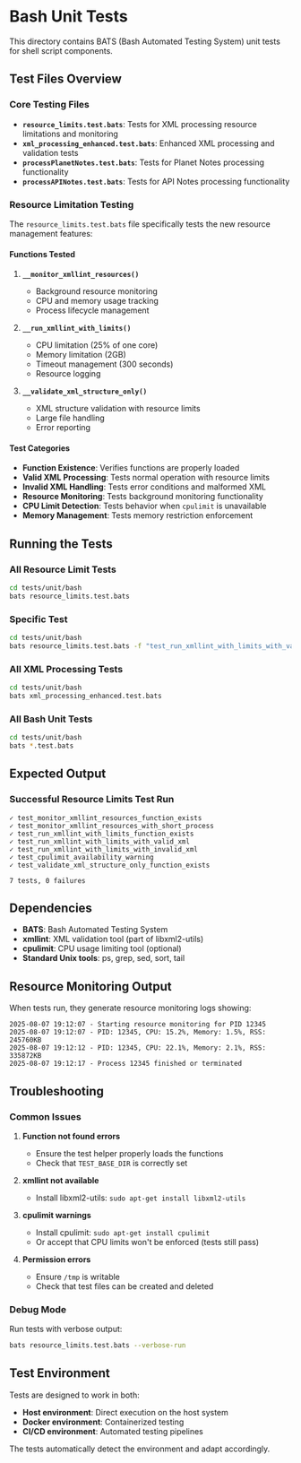# Bash Unit Tests

This directory contains BATS (Bash Automated Testing System) unit tests for shell script components.

## Test Files Overview

### Core Testing Files

- **`resource_limits.test.bats`**: Tests for XML processing resource limitations and monitoring
- **`xml_processing_enhanced.test.bats`**: Enhanced XML processing and validation tests
- **`processPlanetNotes.test.bats`**: Tests for Planet Notes processing functionality
- **`processAPINotes.test.bats`**: Tests for API Notes processing functionality

### Resource Limitation Testing

The `resource_limits.test.bats` file specifically tests the new resource management features:

#### Functions Tested

1. **`__monitor_xmllint_resources()`**
   - Background resource monitoring
   - CPU and memory usage tracking
   - Process lifecycle management

2. **`__run_xmllint_with_limits()`**
   - CPU limitation (25% of one core)
   - Memory limitation (2GB)
   - Timeout management (300 seconds)
   - Resource logging

3. **`__validate_xml_structure_only()`**
   - XML structure validation with resource limits
   - Large file handling
   - Error reporting

#### Test Categories

- **Function Existence**: Verifies functions are properly loaded
- **Valid XML Processing**: Tests normal operation with resource limits
- **Invalid XML Handling**: Tests error conditions and malformed XML
- **Resource Monitoring**: Tests background monitoring functionality
- **CPU Limit Detection**: Tests behavior when `cpulimit` is unavailable
- **Memory Management**: Tests memory restriction enforcement

## Running the Tests

### All Resource Limit Tests

```bash
cd tests/unit/bash
bats resource_limits.test.bats
```

### Specific Test

```bash
cd tests/unit/bash
bats resource_limits.test.bats -f "test_run_xmllint_with_limits_with_valid_xml"
```

### All XML Processing Tests

```bash
cd tests/unit/bash
bats xml_processing_enhanced.test.bats
```

### All Bash Unit Tests

```bash
cd tests/unit/bash
bats *.test.bats
```

## Expected Output

### Successful Resource Limits Test Run

```
✓ test_monitor_xmllint_resources_function_exists
✓ test_monitor_xmllint_resources_with_short_process  
✓ test_run_xmllint_with_limits_function_exists
✓ test_run_xmllint_with_limits_with_valid_xml
✓ test_run_xmllint_with_limits_with_invalid_xml
✓ test_cpulimit_availability_warning
✓ test_validate_xml_structure_only_function_exists

7 tests, 0 failures
```

## Dependencies

- **BATS**: Bash Automated Testing System
- **xmllint**: XML validation tool (part of libxml2-utils)
- **cpulimit**: CPU usage limiting tool (optional)
- **Standard Unix tools**: ps, grep, sed, sort, tail

## Resource Monitoring Output

When tests run, they generate resource monitoring logs showing:

```
2025-08-07 19:12:07 - Starting resource monitoring for PID 12345
2025-08-07 19:12:07 - PID: 12345, CPU: 15.2%, Memory: 1.5%, RSS: 245760KB
2025-08-07 19:12:12 - PID: 12345, CPU: 22.1%, Memory: 2.1%, RSS: 335872KB
2025-08-07 19:12:17 - Process 12345 finished or terminated
```

## Troubleshooting

### Common Issues

1. **Function not found errors**
   - Ensure the test helper properly loads the functions
   - Check that `TEST_BASE_DIR` is correctly set

2. **xmllint not available**
   - Install libxml2-utils: `sudo apt-get install libxml2-utils`

3. **cpulimit warnings**
   - Install cpulimit: `sudo apt-get install cpulimit`
   - Or accept that CPU limits won't be enforced (tests still pass)

4. **Permission errors**
   - Ensure `/tmp` is writable
   - Check that test files can be created and deleted

### Debug Mode

Run tests with verbose output:

```bash
bats resource_limits.test.bats --verbose-run
```

## Test Environment

Tests are designed to work in both:

- **Host environment**: Direct execution on the host system
- **Docker environment**: Containerized testing
- **CI/CD environment**: Automated testing pipelines

The tests automatically detect the environment and adapt accordingly.
